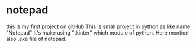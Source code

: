 # notepad
this is my first project on gitHub
This is small project in python as like name "Notepad" 
It's make using "tkinter" which module of python.
Here mention also .exe file of notepad.
